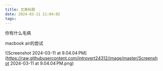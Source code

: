 ```yaml
---
title: 文章标题
date: 2024-03-11 11:04:02
tags:
---
```


你有什么毛病



macbook air的尝试





![Screenshot 2024-03-11 at 9.04.04 PM](https://raw.githubusercontent.com/introvert24312/image/master/Screenshot 2024-03-11 at 9.04.04 PM.png)

